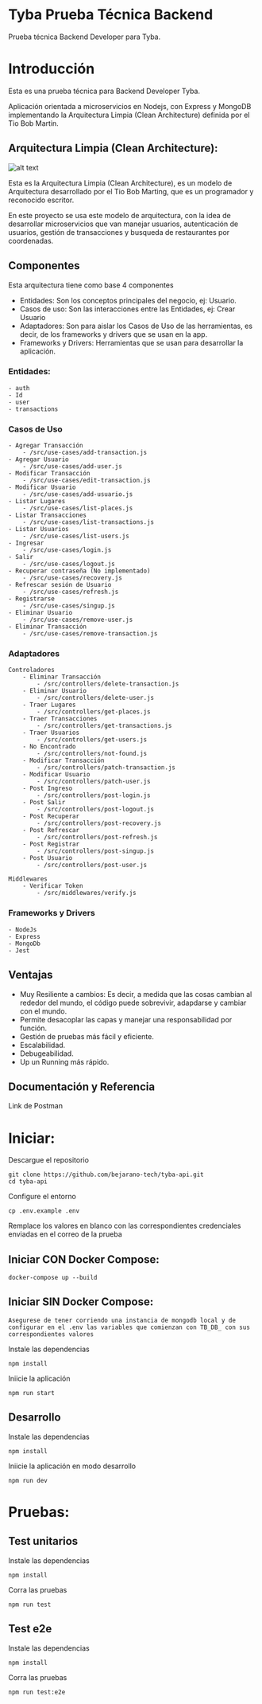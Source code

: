 # Tyba Prueba Técnica Backend

Prueba técnica Backend Developer para Tyba.

# Introducción

Esta es una prueba técnica para Backend Developer Tyba.

Aplicación orientada a microservicios en Nodejs, con Express y MongoDB implementando la Arquitectura Limpia (Clean Architecture) definida por el Tio Bob Martin.

## Arquitectura Limpia (Clean Architecture):

![alt text](https://xurxodev.com/content/images/2016/07/CleanArchitecture-8b00a9d7e2543fa9ca76b81b05066629.jpg)

Esta es la Arquitectura Limpia (Clean Architecture), es un modelo de Arquitectura desarrollado por el Tio Bob Marting, que es un programador y reconocido escritor.

En este proyecto se usa este modelo de arquitectura, con la idea de desarrollar microservicios que van manejar usuarios, autenticación de usuarios, gestión de transacciones y busqueda de restaurantes por coordenadas.

## Componentes

Esta arquitectura tiene como base 4 componentes

- Entidades: Son los conceptos principales del negocio, ej: Usuario.
- Casos de uso: Son las interacciones entre las Entidades, ej: Crear Usuario  
- Adaptadores: Son para aislar los Casos de Uso de las herramientas, es decir, de los frameworks y drivers que se usan en la app.
- Frameworks y Drivers: Herramientas que se usan para desarrollar la aplicación.

### Entidades:
    - auth
    - Id
    - user
    - transactions
### Casos de Uso
    - Agregar Transacción
        - /src/use-cases/add-transaction.js
    - Agregar Usuario
        - /src/use-cases/add-user.js
    - Modificar Transacción
        - /src/use-cases/edit-transaction.js
    - Modificar Usuario
        - /src/use-cases/add-usuario.js
    - Listar Lugares
        - /src/use-cases/list-places.js
    - Listar Transacciones
        - /src/use-cases/list-transactions.js
    - Listar Usuarios
        - /src/use-cases/list-users.js
    - Ingresar
        - /src/use-cases/login.js
    - Salir
        - /src/use-cases/logout.js
    - Recuperar contraseña (No implementado)
        - /src/use-cases/recovery.js
    - Refrescar sesión de Usuario
        - /src/use-cases/refresh.js
    - Registrarse
        - /src/use-cases/singup.js
    - Eliminar Usuario
        - /src/use-cases/remove-user.js
    - Eliminar Transacción
        - /src/use-cases/remove-transaction.js

### Adaptadores
    Controladores
        - Eliminar Transacción
            - /src/controllers/delete-transaction.js
        - Eliminar Usuario
            - /src/controllers/delete-user.js
        - Traer Lugares
            - /src/controllers/get-places.js
        - Traer Transacciones
            - /src/controllers/get-transactions.js
        - Traer Usuarios
            - /src/controllers/get-users.js
        - No Encontrado
            - /src/controllers/not-found.js
        - Modificar Transacción
            - /src/controllers/patch-transaction.js
        - Modificar Usuario
            - /src/controllers/patch-user.js
        - Post Ingreso
            - /src/controllers/post-login.js
        - Post Salir
            - /src/controllers/post-logout.js
        - Post Recuperar
            - /src/controllers/post-recovery.js
        - Post Refrescar
            - /src/controllers/post-refresh.js
        - Post Registrar
            - /src/controllers/post-singup.js
        - Post Usuario
            - /src/controllers/post-user.js

    Middlewares
        - Verificar Token
            - /src/middlewares/verify.js

### Frameworks y Drivers
    - NodeJs
    - Express
    - MongoDb
    - Jest

## Ventajas

- Muy Resiliente a cambios: Es decir, a medida que las cosas cambian al rededor del mundo, el código puede sobrevivir, adapdarse y cambiar con el mundo.
- Permite desacoplar las capas y manejar una responsabilidad por función.
- Gestión de pruebas más fácil y eficiente.
- Escalabilidad.
- Debugeabilidad.
- Up un Running más rápido.

## Documentación y Referencia

Link de Postman

# Iniciar:

Descargue el repositorio

```
git clone https://github.com/bejarano-tech/tyba-api.git
cd tyba-api
```

Configure el entorno

```
cp .env.example .env
```

Remplace los valores en blanco con las correspondientes credenciales enviadas en el correo de la prueba

## Iniciar CON Docker Compose:

```
docker-compose up --build
```

## Iniciar SIN Docker Compose:

`Asegurese de tener corriendo una instancia de mongodb local y de configurar en el .env las variables que comienzan con TB_DB_ con sus correspondientes valores`

Instale las dependencias
```
npm install
```

Iniicie la aplicación
```
npm run start
```

## Desarrollo

Instale las dependencias
```
npm install
```

Iniicie la aplicación en modo desarrollo
```
npm run dev
```

# Pruebas:

## Test unitarios
Instale las dependencias
```
npm install
```
Corra las pruebas
```
npm run test
```

## Test e2e

Instale las dependencias
```
npm install
```
Corra las pruebas
```
npm run test:e2e
```